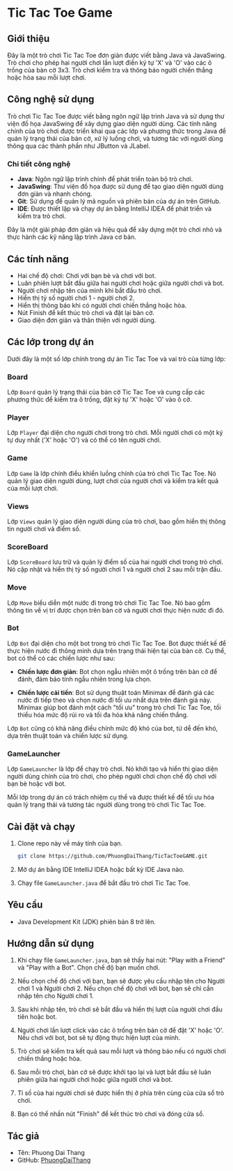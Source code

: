 # Tic Tac Toe Game

## Giới thiệu

Đây là một trò chơi Tic Tac Toe đơn giản được viết bằng Java và JavaSwing. Trò chơi cho phép hai người chơi lần lượt điền ký tự 'X' và 'O' vào các ô trống của bàn cờ 3x3. Trò chơi kiểm tra và thông báo người chiến thắng hoặc hòa sau mỗi lượt chơi.

## Công nghệ sử dụng

Trò chơi Tic Tac Toe được viết bằng ngôn ngữ lập trình Java và sử dụng thư viện đồ họa JavaSwing để xây dựng giao diện người dùng. Các tính năng chính của trò chơi được triển khai qua các lớp và phương thức trong Java để quản lý trạng thái của bàn cờ, xử lý luồng chơi, và tương tác với người dùng thông qua các thành phần như JButton và JLabel.

### Chi tiết công nghệ

- **Java**: Ngôn ngữ lập trình chính để phát triển toàn bộ trò chơi.
- **JavaSwing**: Thư viện đồ họa được sử dụng để tạo giao diện người dùng đơn giản và nhanh chóng.
- **Git**: Sử dụng để quản lý mã nguồn và phiên bản của dự án trên GitHub.
- **IDE**: Được thiết lập và chạy dự án bằng IntelliJ IDEA để phát triển và kiểm tra trò chơi.

Đây là một giải pháp đơn giản và hiệu quả để xây dựng một trò chơi nhỏ và thực hành các kỹ năng lập trình Java cơ bản.

## Các tính năng

- Hai chế độ chơi: Chơi với bạn bè và chơi với bot.
- Luân phiên lượt bắt đầu giữa hai người chơi hoặc giữa người chơi và bot.
- Người chơi nhập tên của mình khi bắt đầu trò chơi.
- Hiển thị tỷ số người chơi 1 - người chơi 2.
- Hiển thị thông báo khi có người chơi chiến thắng hoặc hòa.
- Nút Finish để kết thúc trò chơi và đặt lại bàn cờ.
- Giao diện đơn giản và thân thiện với người dùng.
## Các lớp trong dự án

Dưới đây là một số lớp chính trong dự án Tic Tac Toe và vai trò của từng lớp:

### Board

Lớp `Board` quản lý trạng thái của bàn cờ Tic Tac Toe và cung cấp các phương thức để kiểm tra ô trống, đặt ký tự 'X' hoặc 'O' vào ô cờ.

### Player

Lớp `Player` đại diện cho người chơi trong trò chơi. Mỗi người chơi có một ký tự duy nhất ('X' hoặc 'O') và có thể có tên người chơi.

### Game

Lớp `Game` là lớp chính điều khiển luồng chính của trò chơi Tic Tac Toe. Nó quản lý giao diện người dùng, lượt chơi của người chơi và kiểm tra kết quả của mỗi lượt chơi.

### Views

Lớp `Views` quản lý giao diện người dùng của trò chơi, bao gồm hiển thị thông tin người chơi và điểm số.

### ScoreBoard

Lớp `ScoreBoard` lưu trữ và quản lý điểm số của hai người chơi trong trò chơi. Nó cập nhật và hiển thị tỷ số người chơi 1 và người chơi 2 sau mỗi trận đấu.

### Move

Lớp `Move` biểu diễn một nước đi trong trò chơi Tic Tac Toe. Nó bao gồm thông tin về vị trí được chọn trên bàn cờ và người chơi thực hiện nước đi đó.

### Bot

Lớp `Bot` đại diện cho một bot trong trò chơi Tic Tac Toe. Bot được thiết kế để thực hiện nước đi thông minh dựa trên trạng thái hiện tại của bàn cờ. Cụ thể, bot có thể có các chiến lược như sau:

- **Chiến lược đơn giản**: Bot chọn ngẫu nhiên một ô trống trên bàn cờ để đánh, đảm bảo tính ngẫu nhiên trong lựa chọn.

- **Chiến lược cải tiến**: Bot sử dụng thuật toán Minimax để đánh giá các nước đi tiếp theo và chọn nước đi tối ưu nhất dựa trên đánh giá này. Minimax giúp bot đánh một cách "tối ưu" trong trò chơi Tic Tac Toe, tối thiểu hóa mức độ rủi ro và tối đa hóa khả năng chiến thắng.

Lớp `Bot` cũng có khả năng điều chỉnh mức độ khó của bot, từ dễ đến khó, dựa trên thuật toán và chiến lược sử dụng.

### GameLauncher

Lớp `GameLauncher` là lớp để chạy trò chơi. Nó khởi tạo và hiển thị giao diện người dùng chính của trò chơi, cho phép người chơi chọn chế độ chơi với bạn bè hoặc với bot.

Mỗi lớp trong dự án có trách nhiệm cụ thể và được thiết kế để tối ưu hóa quản lý trạng thái và tương tác người dùng trong trò chơi Tic Tac Toe.


## Cài đặt và chạy

1. Clone repo này về máy tính của bạn.

    ```bash
    git clone https://github.com/PhuongDaiThang/TicTacToeGAME.git
    ```

2. Mở dự án bằng IDE IntelliJ IDEA hoặc bất kỳ IDE Java nào.

3. Chạy file `GameLauncher.java` để bắt đầu trò chơi Tic Tac Toe.

## Yêu cầu

- Java Development Kit (JDK) phiên bản 8 trở lên.

## Hướng dẫn sử dụng

1. Khi chạy file `GameLauncher.java`, bạn sẽ thấy hai nút: "Play with a Friend" và "Play with a Bot". Chọn chế độ bạn muốn chơi.

2. Nếu chọn chế độ chơi với bạn, bạn sẽ được yêu cầu nhập tên cho Người chơi 1 và Người chơi 2. Nếu chọn chế độ chơi với bot, bạn sẽ chỉ cần nhập tên cho Người chơi 1.

3. Sau khi nhập tên, trò chơi sẽ bắt đầu và hiển thị lượt của người chơi đầu tiên hoặc bot.

4. Người chơi lần lượt click vào các ô trống trên bàn cờ để đặt 'X' hoặc 'O'. Nếu chơi với bot, bot sẽ tự động thực hiện lượt của mình.

5. Trò chơi sẽ kiểm tra kết quả sau mỗi lượt và thông báo nếu có người chơi chiến thắng hoặc hòa.

6. Sau mỗi trò chơi, bàn cờ sẽ được khởi tạo lại và lượt bắt đầu sẽ luân phiên giữa hai người chơi hoặc giữa người chơi và bot.

7. Tỉ số của hai người chơi sẽ được hiển thị ở phía trên cùng của cửa sổ trò chơi.

8. Bạn có thể nhấn nút "Finish" để kết thúc trò chơi và đóng cửa sổ.

## Tác giả

- Tên: Phuong Dai Thang
- GitHub: [PhuongDaiThang](https://github.com/PhuongDaiThang)

